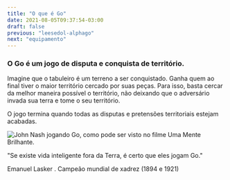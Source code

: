 ```yaml
---
title: "O que é Go"
date: 2021-08-05T09:37:54-03:00
draft: false
previous: "leesedol-alphago"
next: "equipamento"
---
```


### O Go é um jogo de disputa e conquista de território.

Imagine que o tabuleiro é um terreno a ser conquistado. Ganha quem ao final tiver o maior território cercado por suas peças. Para isso, basta cercar da melhor maneira possível o território, não deixando que o adversário invada sua terra e tome o seu território.

O jogo termina quando todas as disputas e pretensões territoriais estejam acabadas.

![John Nash jogando Go, como pode ser visto no filme Uma Mente Brilhante.](/img/beautifulmindgo.jpg)

"Se existe vida inteligente fora da Terra, é certo que eles jogam Go."

Emanuel Lasker . Campeão mundial de xadrez (1894 e 1921)


